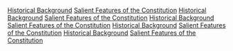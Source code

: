 [Historical Background](https://yoursamlan.github.io/Polity/Historical_Background.html)  [Salient Features of the Constitution](https://yoursamlan.github.io/Polity/Salient_Features_of_the_Constitution.html)  [Historical Background](https://yoursamlan.github.io/Polity/Historical_Background.html)  [Salient Features of the Constitution](https://yoursamlan.github.io/Polity/Salient_Features_of_the_Constitution.html)  [Historical Background](https://yoursamlan.github.io/Polity/Historical_Background.html)  [Salient Features of the Constitution](https://yoursamlan.github.io/Polity/Salient_Features_of_the_Constitution.html)  [Historical Background](https://yoursamlan.github.io/Polity/Historical_Background.html)  [Salient Features of the Constitution](https://yoursamlan.github.io/Polity/Salient_Features_of_the_Constitution.html)  [Historical Background](https://yoursamlan.github.io/Polity/Historical_Background.html)  [Salient Features of the Constitution](https://yoursamlan.github.io/Polity/Salient_Features_of_the_Constitution.html)  